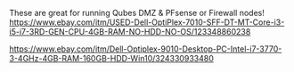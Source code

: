 These are great for running Qubes DMZ & PFsense or Firewall nodes!
https://www.ebay.com/itm/USED-Dell-OptiPlex-7010-SFF-DT-MT-Core-i3-i5-i7-3RD-GEN-CPU-4GB-RAM-NO-HDD-NO-OS/123348860238

https://www.ebay.com/itm/Dell-Optiplex-9010-Desktop-PC-Intel-i7-3770-3-4GHz-4GB-RAM-160GB-HDD-Win10/324330933480
